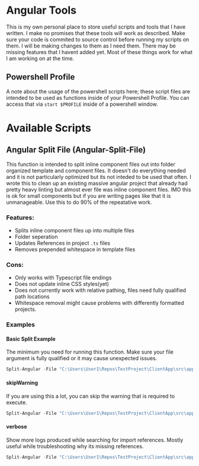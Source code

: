 # Angular Tools
This is my own personal place to store useful scripts and tools that I have written.
I make no promises that these tools will work as described. Make sure your code is commited to source control before running my scripts on them.
I will be making changes to them as I need them. There may be missing features that I havent added yet. Most of these things work for what I am working on at the time.

## Powershell Profile
A note about the usage of the powershell scripts here; these script files are intended to be used as functions inside of your Powershell Profile. 
You can access that via `start $PROFILE` inside of a powershell window.

# Available Scripts

## Angular Split File (Angular-Split-File)
This function is intended to split inline component files out into folder organized template and component files. It doesn't do everything needed and it is not particularly optimized but its not inteded to be used that often. I wrote this to clean up an existing massive angular project that already had pretty heavy linting but almost ever file was inline component files. IMO this is ok for small components but if you are writing pages like that it is unmanageable. Use this to do 90% of the repeatative work.

### Features:
- Splits inline component files up into multiple files
- Folder seperation
- Updates References in project `.ts` files
- Removes prepended whitespace in template files

### Cons:
- Only works with Typescript file endings
- Does not update inline CSS styles(yet)
- Does not currently work with relative pathing, files need fully qualified path locations
- Whitespace removal might cause problems with differently formatted projects.

### Examples
#### Basic Split Example
The minimum you need for running this function. Make sure your file argument is fully qualified or it may cause unexpected issues.
```powershell
Split-Angular -File "C:\Users\User1\Repos\TestProject\ClientApp\src\app\shared\select-dialog.component.ts"
```

#### skipWarning
If you are using this a lot, you can skip the warning that is required to execute.
```powershell
Split-Angular -File "C:\Users\User1\Repos\TestProject\ClientApp\src\app\shared\select-dialog.component.ts" -skipWarning $true
```
#### verbose
Show more logs produced while searching for import references. Mostly useful while troubleshooting why its missing references.
```powershell
Split-Angular -File "C:\Users\User1\Repos\TestProject\ClientApp\src\app\shared\select-dialog.component.ts" -verbose $true
```
